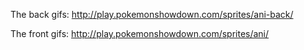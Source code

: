 The back gifs:
    http://play.pokemonshowdown.com/sprites/ani-back/

The front gifs:
    http://play.pokemonshowdown.com/sprites/ani/